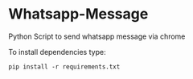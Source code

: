 # Whatsapp-Message
Python Script to send whatsapp message via chrome

To install dependencies type:

`pip install -r requirements.txt`